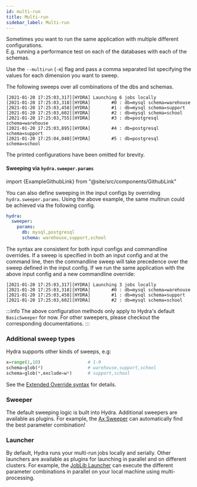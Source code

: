 ```yaml
---
id: multi-run
title: Multi-run
sidebar_label: Multi-run
---
```


Sometimes you want to run the same application with multiple different configurations.  
E.g. running a performance test on each of the databases with each of the schemas.

Use the `--multirun` (`-m`) flag and pass a comma separated list specifying the values for each dimension you want to sweep.

The following sweeps over all combinations of the dbs and schemas.
```text title="$ python my_app.py -m db=mysql,postgresql schema=warehouse,support,school"
[2021-01-20 17:25:03,317][HYDRA] Launching 6 jobs locally
[2021-01-20 17:25:03,318][HYDRA]        #0 : db=mysql schema=warehouse
[2021-01-20 17:25:03,458][HYDRA]        #1 : db=mysql schema=support
[2021-01-20 17:25:03,602][HYDRA]        #2 : db=mysql schema=school
[2021-01-20 17:25:03,755][HYDRA]        #3 : db=postgresql schema=warehouse
[2021-01-20 17:25:03,895][HYDRA]        #4 : db=postgresql schema=support
[2021-01-20 17:25:04,040][HYDRA]        #5 : db=postgresql schema=school
```
The printed configurations have been omitted for brevity.

#### Sweeping via `hydra.sweeper.params`

import {ExampleGithubLink} from "@site/src/components/GithubLink"

<ExampleGithubLink to="examples/tutorials/basic/running_your_hydra_app/5_basic_sweep"/>

You can also define sweeping in the input configs by overriding
`hydra.sweeper.params`. Using the above example, the same multirun could be achieved via the following config.

```yaml
hydra:
  sweeper:
    params:
      db: mysql,postgresql
      schema: warehouse,support,school
```

The syntax are consistent for both input configs and commandline overrides.
If a sweep is specified in both an input config and at the command line,
then the commandline sweep will take precedence over the sweep defined 
in the input config. If we run the same application with the above input config and a new commandline override:

```text title="$ python my_app.py -m db=mysql"
[2021-01-20 17:25:03,317][HYDRA] Launching 3 jobs locally
[2021-01-20 17:25:03,318][HYDRA]        #0 : db=mysql schema=warehouse
[2021-01-20 17:25:03,458][HYDRA]        #1 : db=mysql schema=support
[2021-01-20 17:25:03,602][HYDRA]        #2 : db=mysql schema=school
```
:::info
The above configuration methods only apply to Hydra's default `BasicSweeper` for now. For other sweepers, please checkout the 
corresponding documentations.
:::

### Additional sweep types
Hydra supports other kinds of sweeps, e.g:
```python
x=range(1,10)                  # 1-9
schema=glob(*)                 # warehouse,support,school
schema=glob(*,exclude=w*)      # support,school
```
See the [Extended Override syntax](/advanced/override_grammar/extended.md) for details.

### Sweeper
The default sweeping logic is built into Hydra. Additional sweepers are available as plugins.
For example, the [Ax Sweeper](/plugins/ax_sweeper.md) can automatically find the best parameter combination!

### Launcher
By default, Hydra runs your multi-run jobs locally and serially. 
Other launchers are available as plugins for launching in parallel and on different clusters. For example, the [JobLib Launcher](/plugins/joblib_launcher.md)
can execute the different parameter combinations in parallel on your local machine using multi-processing.


